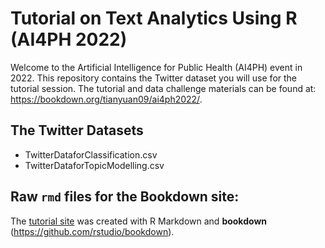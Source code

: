 # Tutorial on Text Analytics Using R (AI4PH 2022)
Welcome to the Artificial Intelligence for Public Health (AI4PH) event in 2022. This repository contains the Twitter dataset you will use for the tutorial session. The tutorial and data challenge materials can be found at: https://bookdown.org/tianyuan09/ai4ph2022/. 


## The Twitter Datasets
* TwitterDataforClassification.csv
* TwitterDataforTopicModelling.csv

## Raw `rmd` files for the Bookdown site: 

The [tutorial site](https://bookdown.org/tianyuan09/ai4ph2022/) was created with R Markdown and **bookdown** (https://github.com/rstudio/bookdown). 
